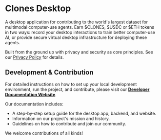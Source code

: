 # Clones Desktop

A desktop application for contributing to the world's largest dataset for multimodal computer-use agents. Earn $CLONES, $USDC or $ETH tokens in two ways: record your desktop interactions to train better computer-use AI, or provide secure virtual desktop infrastructure for deploying these agents. 

Built from the ground up with privacy and security as core principles. See our [Privacy Policy](PRIVACY.md) for details.

## Development & Contribution

For detailed instructions on how to set up your local development environment, run the project, and contribute, please visit our **[Developer Documentation Website](https://docs.page/clones-ai/clones-desktop)**.

Our documentation includes:
- A step-by-step setup guide for the desktop app, backend, and website.
- Information on our project's mission and history.
- Guidelines on how to contribute and join our community.

We welcome contributions of all kinds!
